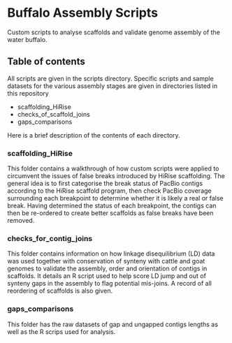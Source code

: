 # Buffalo Assembly Scripts
Custom scripts to analyse scaffolds and validate genome assembly of the water buffalo.

## Table of contents
All scripts are given in the scripts directory. Specific scripts and sample datasets for the various assembly stages are given in directories listed in this repository
* scaffolding_HiRise
* checks_of_scaffold_joins
* gaps_comparisons
 
Here is a brief description of the contents of each directory.

### scaffolding_HiRise
This folder contains a walkthrough of how custom scripts were applied to circumvent the issues of false breaks introduced by HiRise scaffolding. The general idea is to first categorise the break status of PacBio contigs according to the HiRise scaffold program, then check PacBio coverage surrounding each breakpoint to determine whether it is likely a real or false break. Having determined the status of each breakpoint, the contigs can then be re-ordered to create better scaffolds as false breaks have been removed.

### checks_for_contig_joins
This folder contains information on how linkage disequilibrium (LD) data was used together with conservation of synteny with cattle and goat genomes to validate the assembly, order and orientation of contigs in scaffolds. It details an R script used to help score LD jump and out of synteny gaps in the assembly to flag potential mis-joins. A record of all reordering of scaffolds is also given.

### gaps_comparisons
This folder has the raw datasets of gap and ungapped contigs lengths as well as the R scrips used for analysis.
